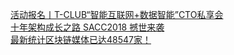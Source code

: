   
[活动报名丨T-CLUB“智能互联网+数据智能”CTO私享会](http://www.dianyue.me/archives/882/nb5jyar1t8tvyyj2/)  
[十年架构成长之路 SACC2018 撼世来袭](http://www.dianyue.me/archives/838/34efjxjp83rehhhm/)  
[最新统计区块链媒体已达48547家！](http://www.dianyue.me/archives/771/vcl8hvw1syqo4bgh/)